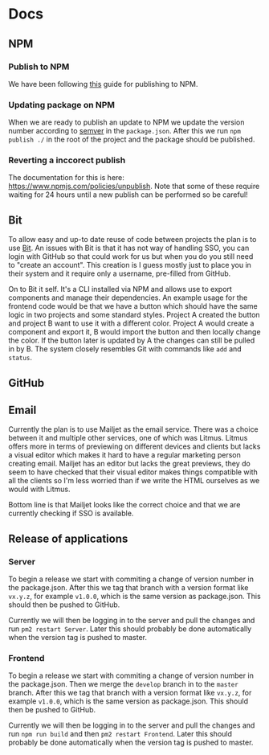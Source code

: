 # Docs

## NPM
### Publish to NPM
We have been following [this](https://gist.github.com/coolaj86/1318304) guide for publishing to NPM.

### Updating package on NPM
When we are ready to publish an update to NPM we update the version number according to [semver](https://semver.org/) in 
the `package.json`. After this we run `npm publish ./` in the root of the project and the package should be published.

### Reverting a inccorect publish
The documentation for this is here: https://www.npmjs.com/policies/unpublish. Note that some of these require waiting 
for 24 hours until a new publish can be performed so be careful!

## Bit
To allow easy and up-to date reuse of code between projects the plan is to use [Bit](https://bit.dev). An issues with Bit is that it
has not way of handling SSO, you can login with GitHub so that could work for us but when you do you still need to "create an account".
This creation is I guess mostly just to place you in their system and it require only a username, pre-filled from GitHub.

On to Bit it self. It's a CLI installed via NPM and allows use to export components and manage their dependencies. An example usage for
the frontend code would be that we have a button which should have the same logic in two projects and some standard styles. Project A
created the button and project B want to use it with a different color. Project A would create a component and export it, B would
import the button and then locally change the color. If the button later is updated by A the changes can still be pulled in by B. The
system closely resembles Git with commands like `add` and `status`. 

## GitHub


## Email
Currently the plan is to use Mailjet as the email service. There was a choice between it and multiple other services, one
of which was Litmus. Litmus offers more in terms of previewing on different devices and clients but lacks a visual editor which
makes it hard to have a regular marketing person creating email. Mailjet has an editor but lacks the great previews, they do seem to
have checked that their visual editor makes things compatible with all the clients so I'm less worried than if we write the HTML
ourselves as we would with Litmus.

Bottom line is that Mailjet looks like the correct choice and that we are currently checking if SSO is available.

## Release of applications
### Server
To begin a release we start with commiting a change of version number in the package.json. After this we tag that branch with a version format like `vx.y.z`, for example `v1.0.0`, which is the same version as package.json. This should then be pushed to GitHub.

Currently we will then be logging in to the server and pull the changes and run `pm2 restart Server`. Later this should probably be done automatically when the version tag is pushed to master.

### Frontend
To begin a release we start with commiting a change of version number in the package.json. Then we merge the `develop` branch in to the `master` branch. After this we tag that branch with a version format like `vx.y.z`, for example `v1.0.0`, which is the same version as package.json. This should then be pushed to GitHub.

Currently we will then be logging in to the server and pull the changes and run `npm run build` and then `pm2 restart Frontend`. Later this should probably be done automatically when the version tag is pushed to master.
